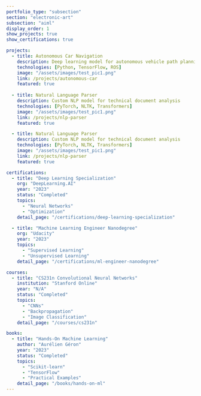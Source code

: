 ```yaml
---
portfolio_type: "subsection"
section: "electronic-art"
subsection: "aiml"
display_order: 1
show_projects: true
show_certifications: true

projects:
  - title: Autonomous Car Navigation
    description: Deep learning model for autonomous vehicle path planning
    technologies: [Python, TensorFlow, ROS]
    image: "/assets/images/test_pic1.png"
    link: /projects/autonomous-car
    featured: true
  
  - title: Natural Language Parser
    description: Custom NLP model for technical document analysis
    technologies: [PyTorch, NLTK, Transformers]
    image: "/assets/images/test_pic1.png"
    link: /projects/nlp-parser
    featured: true

  - title: Natural Language Parser
    description: Custom NLP model for technical document analysis
    technologies: [PyTorch, NLTK, Transformers]
    image: "/assets/images/test_pic1.png"
    link: /projects/nlp-parser
    featured: true

certifications:
  - title: "Deep Learning Specialization"
    org: "DeepLearning.AI"
    year: "2023"
    status: "Completed"
    topics:
      - "Neural Networks"
      - "Optimization"
    detail_page: "/certifications/deep-learning-specialization"

  - title: "Machine Learning Engineer Nanodegree"
    org: "Udacity"
    year: "2023"
    topics:
      - "Supervised Learning"
      - "Unsupervised Learning"
    detail_page: "/certifications/ml-engineer-nanodegree"

courses:
  - title: "CS231n Convolutional Neural Networks"
    institution: "Stanford Online"
    year: "N/A"
    status: "Completed"
    topics:
      - "CNNs"
      - "Backpropagation"
      - "Image Classification"
    detail_page: "/courses/cs231n"

books:
  - title: "Hands-On Machine Learning"
    author: "Aurélien Géron"
    year: "2023"
    status: "Completed"
    topics:
      - "Scikit-learn"
      - "TensorFlow"
      - "Practical Examples"
    detail_page: "/books/hands-on-ml"
---
```

